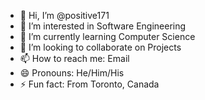 - 👋 Hi, I’m @positive171
- 👀 I’m interested in Software Engineering
- 🌱 I’m currently learning Computer Science
- 💞️ I’m looking to collaborate on Projects
- 📫 How to reach me: Email
- 😄 Pronouns: He/Him/His
- ⚡ Fun fact: From Toronto, Canada

